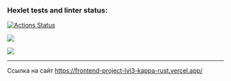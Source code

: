 ### Hexlet tests and linter status:
[![Actions Status](https://github.com/senigius/frontend-project-lvl3/workflows/hexlet-check/badge.svg)](https://github.com/senigius/frontend-project-lvl3/actions)

<a href="https://codeclimate.com/github/senigius/frontend-project-lvl3/maintainability"><img src="https://api.codeclimate.com/v1/badges/84f3e7252b16166e2c80/maintainability" /></a>

<a href="https://codeclimate.com/github/senigius/frontend-project-lvl3/test_coverage"><img src="https://api.codeclimate.com/v1/badges/84f3e7252b16166e2c80/test_coverage" /></a>
***

Ссылка на сайт https://frontend-project-lvl3-kappa-rust.vercel.app/